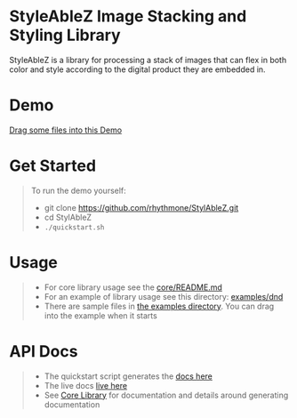 # StyleAbleZ Image Stacking and Styling Library

StyleAbleZ is a library for processing a stack of images that can flex in both color and style according to the digital product they are embedded in.

# Demo
[Drag some files into this Demo](https://rhythmone.github.io/StylAbleZ/examples/dnd/build/index.html)

# Get Started

> To run the demo yourself: 
> * git clone https://github.com/rhythmone/StylAbleZ.git
> * cd StylAbleZ
> * `./quickstart.sh`

# Usage

> * For core library usage see the [core/README.md](core)
> * For an example of library usage see this directory: [examples/dnd](examples/dnd)
> * There are sample files in [the examples directory](examples/sample_images).  You can drag into the example when it starts

# API Docs
> * The quickstart script generates the  [docs here](./core/docs/index.html)
> * The live docs [live here](https://rhythmone.github.io/StylAbleZ/core/docs/)
> * See [Core Library](core) for documentation and details around generating documentation
